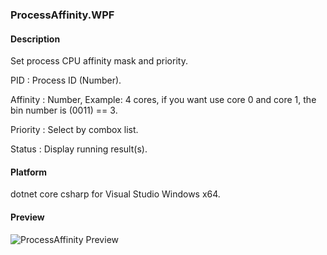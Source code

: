 ### ProcessAffinity.WPF

#### Description
Set process CPU affinity mask and priority.

PID			: Process ID (Number).

Affinity	: Number, Example: 4 cores, if you want use core 0 and core 1, the bin number is (0011) == 3.

Priority	: Select by combox list.

Status		: Display running result(s).

#### Platform
dotnet core csharp for Visual Studio Windows x64.

#### Preview
![ProcessAffinity Preview](https://raw.githubusercontent.com/Phoebus-Ma/DesktopApp/main/PreviewImages/process-cpu-affinity-for-wpf.png)

